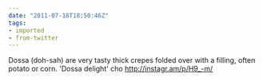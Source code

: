 ```yaml
---
date: "2011-07-18T18:50:46Z"
tags:
- imported
- from-twitter
---
```

Dossa \(doh-sah\) are very tasty thick crepes folded over with a filling, often potato or corn. 'Dossa delight' cho http://instagr.am/p/H9_-m/
